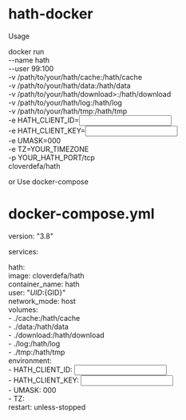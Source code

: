 # hath-docker    
    
Usage    
    
docker run    
--name hath    
--user 99:100    
-v /path/to/your/hath/cache:/hath/cache    
-v /path/to/your/hath/data:/hath/data    
-v /path/to/your/hath/download>:/hath/download    
-v /path/to/your/hath/log:/hath/log    
-v /path/to/your/hath/tmp:/hath/tmp    
-e HATH_CLIENT_ID=<Input Your HATH ID Here>    
-e HATH_CLIENT_KEY=<Input Your HATH KEY Here>    
-e UMASK=000    
-e TZ=YOUR_TIMEZONE    
-p YOUR_HATH_PORT/tcp    
cloverdefa/hath    
    
or Use docker-compose    
    
# docker-compose.yml    
    
version: "3.8"    
    
services:    
    
hath:    
  image: cloverdefa/hath    
  container_name: hath    
  user: "${UID}:${GID}"    
  network_mode: host    
  volumes:    
    - ./cache:/hath/cache    
    - ./data:/hath/data    
    - ./download:/hath/download    
    - ./log:/hath/log    
    - ./tmp:/hath/tmp    
  environment:    
    - HATH_CLIENT_ID: <Input Your HATH ID Here>    
    - HATH_CLIENT_KEY: <Input Your HATH KEY Here>    
    - UMASK: 000    
    - TZ: <Your TimeZone>    
  restart: unless-stopped    
